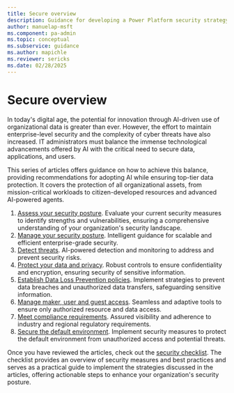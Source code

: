 ```yaml
---
title: Secure overview
description: Guidance for developing a Power Platform security strategy
author: manuelap-msft
ms.component: pa-admin
ms.topic: conceptual
ms.subservice: guidance
ms.author: mapichle
ms.reviewer: sericks
ms.date: 02/28/2025
---
```


# Secure overview

In today's digital age, the potential for innovation through AI-driven use of organizational data is greater than ever. However, the effort to maintain enterprise-level security and the complexity of cyber threats have also increased. IT administrators must balance the immense technological advancements offered by AI with the critical need to secure data, applications, and users.

This series of articles offers guidance on how to achieve this balance, providing recommendations for adopting AI while ensuring top-tier data protection. It covers the protection of all organizational assets, from mission-critical workloads to citizen-developed resources and advanced AI-powered agents.

1. [Assess your security posture](assess-security-posture.md). Evaluate your current security measures to identify strengths and vulnerabilities, ensuring a comprehensive understanding of your organization's security landscape.
1. [Manage your security posture](security-posture-management.md). Intelligent guidance for scalable and efficient enterprise-grade security.
1. [Detect threats](threat-detection.md). AI-powered detection and monitoring to address and prevent security risks.
1. [Protect your data and privacy](data-protection.md). Robust controls to ensure confidentiality and encryption, ensuring security of sensitive information.  
1. [Establish Data Loss Prevention policies](dlp-strategy.md). Implement strategies to prevent data breaches and unauthorized data transfers, safeguarding sensitive information.
1. [Manage maker, user and guest access](conditional-access.md). Seamless and adaptive tools to ensure only authorized resource and data access.
1. [Meet compliance requirements](compliance.md). Assured visibility and adherence to industry and regional regulatory requirements.  
1. [Secure the default environment](secure-default-environment.md). Implement security measures to protect the default environment from unauthorized access and potential threats.

Once you have reviewed the articles, check out the [security checklist](security-checklist.md). The checklist provides an overview of security measures and best practices and serves as a practical guide to implement the strategies discussed in the articles, offering actionable steps to enhance your organization's security posture.
